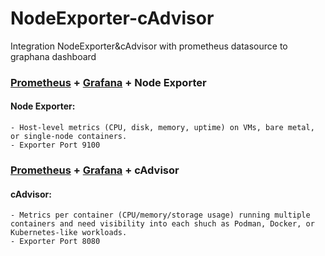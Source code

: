 # NodeExporter-cAdvisor
Integration NodeExporter&amp;cAdvisor with prometheus datasource to graphana dashboard 

### [Prometheus](https://github.com/Adrianhein/prometheus-on-rpm-based) + [Grafana](https://github.com/Adrianhein/grafana-on-rpm-based) + Node Exporter
#### Node Exporter:
    - Host-level metrics (CPU, disk, memory, uptime) on VMs, bare metal, or single-node containers.
    - Exporter Port	9100

### [Prometheus](https://github.com/Adrianhein/prometheus-on-rpm-based) + [Grafana](https://github.com/Adrianhein/grafana-on-rpm-based) + cAdvisor

#### cAdvisor:
    - Metrics per container (CPU/memory/storage usage) running multiple containers and need visibility into each shuch as Podman, Docker, or Kubernetes-like workloads.
    - Exporter Port	8080

